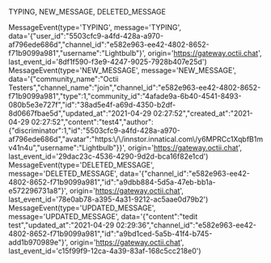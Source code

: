 TYPING, NEW_MESSAGE, DELETED_MESSAGE

MessageEvent(type='TYPING', message='TYPING', data='{"user_id":"5503cfc9-a4fd-428a-a970-af796ede686d","channel_id":"e582e963-ee42-4802-8652-f71b9099a981","username":"Lightbulb"}', origin='https://gateway.octii.chat', last_event_id='8df1f590-f3e9-4247-9025-7928b407e25d')
MessageEvent(type='NEW_MESSAGE', message='NEW_MESSAGE', data='{"community_name":"Octii Testers","channel_name":"join","channel_id":"e582e963-ee42-4802-8652-f71b9099a981","type":1,"community_id":"4afade9a-6b40-4541-8493-080b5e3e727f","id":"38ad5e4f-a69d-4350-b2df-8d0667fbae5d","updated_at":"2021-04-29 02:27:52","created_at":"2021-04-29 02:27:52","content":"test4","author":{"discriminator":1,"id":"5503cfc9-a4fd-428a-a970-af796ede686d","avatar":"https:\\/\\/innstor.innatical.com\\/y6MPRCc1XqbfB1mv41n4u","username":"Lightbulb"}}', origin='https://gateway.octii.chat', last_event_id='29dac23c-4536-4290-9d2d-bca16f82e1cd')
MessageEvent(type='DELETED_MESSAGE', message='DELETED_MESSAGE', data='{"channel_id":"e582e963-ee42-4802-8652-f71b9099a981","id":"a9dbb884-5d5a-47eb-bb1a-e572296731a8"}', origin='https://gateway.octii.chat', last_event_id='78e0ab78-a395-4a31-9212-ac5aae0d79b2')
MessageEvent(type='UPDATED_MESSAGE', message='UPDATED_MESSAGE', data='{"content":"tedit test","updated_at":"2021-04-29 02:29:36","channel_id":"e582e963-ee42-4802-8652-f71b9099a981","id":"a9bd1ced-5a5b-41f4-b745-add1b970989e"}', origin='https://gateway.octii.chat', last_event_id='c15f99f9-12ca-4a39-83af-168c5cc218e0')
